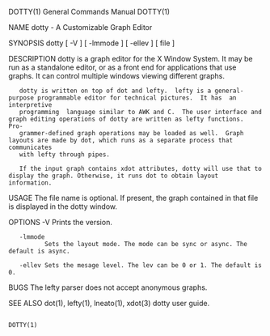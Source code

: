 DOTTY(1)                                                      General Commands Manual                                                     DOTTY(1)

NAME
       dotty - A Customizable Graph Editor

SYNOPSIS
       dotty [ -V ] [ -lmmode ] [ -ellev ] [ file ]

DESCRIPTION
       dotty is a graph editor for the X Window System.  It may be run as a standalone editor, or as a front end for applications that use graphs.
       It can control multiple windows viewing different graphs.

       dotty is written on top of dot and lefty.  lefty is a general-purpose programmable editor for technical pictures.  It has  an  interpretive
       programming  language similar to AWK and C.  The user interface and graph editing operations of dotty are written as lefty functions.  Pro‐
       grammer-defined graph operations may be loaded as well.  Graph layouts are made by dot, which runs as a separate process that  communicates
       with lefty through pipes.

       If the input graph contains xdot attributes, dotty will use that to display the graph. Otherwise, it runs dot to obtain layout information.

USAGE
       The file name is optional. If present, the graph contained in that file is displayed in the dotty window.

OPTIONS
       -V     Prints the version.

       -lmmode
              Sets the layout mode. The mode can be sync or async. The default is async.

       -ellev Sets the mesage level. The lev can be 0 or 1. The default is 0.

BUGS
       The lefty parser does not accept anonymous graphs.

SEE ALSO
       dot(1), lefty(1), lneato(1), xdot(3)
       dotty user guide.

                                                                                                                                          DOTTY(1)
